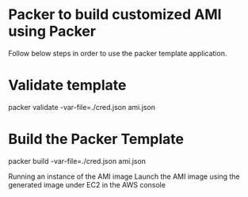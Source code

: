 # Packer to build customized AMI using Packer
Follow below steps in order to use the packer template application.

# Validate template
packer validate -var-file=./cred.json ami.json

# Build the Packer Template
packer build -var-file=./cred.json ami.json

Running an instance of the AMI image
Launch the AMI image using the generated image under EC2 in the AWS console
